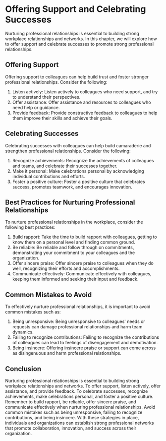 Offering Support and Celebrating Successes
===========================================================================================

Nurturing professional relationships is essential to building strong workplace relationships and networks. In this chapter, we will explore how to offer support and celebrate successes to promote strong professional relationships.

Offering Support
----------------

Offering support to colleagues can help build trust and foster stronger professional relationships. Consider the following:

1. Listen actively: Listen actively to colleagues who need support, and try to understand their perspectives.
2. Offer assistance: Offer assistance and resources to colleagues who need help or guidance.
3. Provide feedback: Provide constructive feedback to colleagues to help them improve their skills and achieve their goals.

Celebrating Successes
---------------------

Celebrating successes with colleagues can help build camaraderie and strengthen professional relationships. Consider the following:

1. Recognize achievements: Recognize the achievements of colleagues and teams, and celebrate their successes together.
2. Make it personal: Make celebrations personal by acknowledging individual contributions and efforts.
3. Foster a positive culture: Foster a positive culture that celebrates success, promotes teamwork, and encourages innovation.

Best Practices for Nurturing Professional Relationships
-------------------------------------------------------

To nurture professional relationships in the workplace, consider the following best practices:

1. Build rapport: Take the time to build rapport with colleagues, getting to know them on a personal level and finding common ground.
2. Be reliable: Be reliable and follow through on commitments, demonstrating your commitment to your colleagues and the organization.
3. Offer sincere praise: Offer sincere praise to colleagues when they do well, recognizing their efforts and accomplishments.
4. Communicate effectively: Communicate effectively with colleagues, keeping them informed and seeking their input and feedback.

Common Mistakes to Avoid
------------------------

To effectively nurture professional relationships, it is important to avoid common mistakes such as:

1. Being unresponsive: Being unresponsive to colleagues' needs or requests can damage professional relationships and harm team dynamics.
2. Failing to recognize contributions: Failing to recognize the contributions of colleagues can lead to feelings of disengagement and demotivation.
3. Being insincere: Offering insincere praise or support can come across as disingenuous and harm professional relationships.

Conclusion
----------

Nurturing professional relationships is essential to building strong workplace relationships and networks. To offer support, listen actively, offer assistance, and provide feedback. To celebrate successes, recognize achievements, make celebrations personal, and foster a positive culture. Remember to build rapport, be reliable, offer sincere praise, and communicate effectively when nurturing professional relationships. Avoid common mistakes such as being unresponsive, failing to recognize contributions, and being insincere. With these strategies in place, individuals and organizations can establish strong professional networks that promote collaboration, innovation, and success across their organization.
